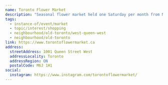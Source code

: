 ```yaml
---
name: Toronto Flower Market
description: "Seasonal flower market held one Saturday per month from May to October, featuring fresh flowers, plants, and gardening supplies."
tags:
  - instance-of/event/market
  - topic/interest/shopping
  - neighbourhood/old-toronto/west-queen-west
  - neighbourhood/old-toronto
link: https://www.torontoflowermarket.ca
address:
  streetAddress: 1001 Queen Street West
  addressLocality: Toronto
  addressRegion: ON
  postalCode: M6J 1H1
social:
  instagram: https://www.instagram.com/torontoflowermarket/
---
```


